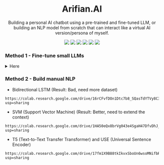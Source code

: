 <h1 align="center">  Arifian.AI </h1>

<p align="center"> 
    Building a personal AI chatbot using a pre-trained and fine-tuned LLM, or building an NLP model from scratch that can interact like a virtual AI version/persona of myself.
</p>

<div align="center">
    <img src="https://img.shields.io/badge/PyTorch-EE4C2C?style=for-the-badge&logo=pytorch&logoColor=white">
    <img src="https://img.shields.io/badge/TensorFlow-FF6F00?style=for-the-badge&logo=tensorflow&logoColor=white">
    <img src="https://img.shields.io/badge/scikit_learn-F7931E?style=for-the-badge&logo=scikit-learn&logoColor=white">
    <img src="https://img.shields.io/badge/Numpy-777BB4?style=for-the-badge&logo=numpy&logoColor=white">
    <img src="https://img.shields.io/badge/Pandas-2C2D72?style=for-the-badge&logo=pandas&logoColor=white">
    <img src="https://img.shields.io/badge/Flask-000000?style=for-the-badge&logo=flask&logoColor=white"> 
</div>



### Method 1 - Fine-tune small LLMs
<details>
<summary> Here </summary>

LLM used : GPT-2, GPT Neo 1.3B, Google T5 Base, Google T5 Large

Worth to try : Meta Llama, Mistral

- Dataset format is in JSON with pair of "prompt" and "response" of my puclic personal data: 

```
[
    {
        "prompt": "Arifian, apa hobi kamu?",
        "response": "Hobi saya adalah bermain game dan mendengarkan musik."
    },
    {
        "prompt": "Arifian, berapa umurmu?",
        "response": "Saya berumur 22 tahun."
    },
]
```

Fine-tuning history : 

- GPT-2 (Result : Bad)
```
https://colab.research.google.com/drive/1TojHMkPg8UXHeC7rekZWy9f6RY03WolM?usp=sharing
```

- GPT Neo 1.3B (Result : Bad)
``` 
https://colab.research.google.com/drive/1zowBZTTdbs1-X57uFRxfNrK1v2JAsJpo?usp=sharing
```

- GPT Neo 1.3B with LoRA (Result : Bad)
```
https://colab.research.google.com/drive/1y8MWtBxcKYgAc8TmQmEpeYOONZvjpuhe?usp=sharing
```

- Google T5 Base (Result : Bad)
```
https://colab.research.google.com/drive/1P5hID7iAIZqHQ8cS5WaYoQ4QrcM08WAK?usp=sharing
```

- Google T5 Large (Result : Worse)
```
https://colab.research.google.com/drive/1t7Z6ZSjnIa8UNFmhnQ9G71UreMFBoEG7?usp=sharing
```

- Conclusions
This method is canceled.
</details>


### Method 2 - Build manual NLP

- Bidirectional LSTM (Result: Bad, need more dataset)
```
https://colab.research.google.com/drive/16rCFvfDOn1Dtc7b8_SQasTdYTVy8C3i4?usp=sharing
```

- SVM (Support Vector Machine) (Result: Better, need to extend the context)
```
https://colab.research.google.com/drive/1HA50eQx8brVg043e4SgaH47DfvDhJ_49?usp=sharing
```

- T5 (Text-to-Text Transfer Transformer) and USE (Universal Sentence Encoder)
```
https://colab.research.google.com/drive/17fm1X9B88tkIkvxSboUn6wsoMNifbRnr?usp=sharing
```